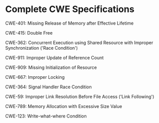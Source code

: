 

# Complete CWE Specifications

CWE-401: Missing Release of Memory after Effective Lifetime

CWE-415: Double Free

CWE-362: Concurrent Execution using Shared Resource with Improper Synchronization ('Race Condition')

CWE-911: Improper Update of Reference Count

CWE-909: Missing Initialization of Resource

CWE-667: Improper Locking

CWE-364: Signal Handler Race Condition

CWE-59: Improper Link Resolution Before File Access ('Link Following')

CWE-789: Memory Allocation with Excessive Size Value

CWE-123: Write-what-where Condition
